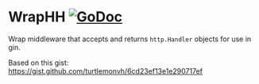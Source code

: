 # WrapHH [![GoDoc](https://godoc.org/github.com/turtlemonvh/gin-wraphh?status.svg)](https://godoc.org/github.com/turtlemonvh/gin-wraphh)

Wrap middleware that accepts and returns `http.Handler` objects for use in gin.

Based on this gist:
https://gist.github.com/turtlemonvh/6cd23ef13e1e290717ef

